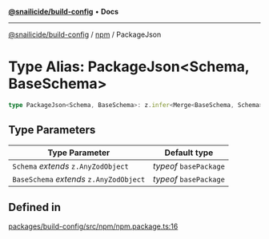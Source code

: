 [**@snailicide/build-config**](../../README.md) • **Docs**

---

[@snailicide/build-config](../../README.md) / [npm](../README.md) / PackageJson

# Type Alias: PackageJson\<Schema, BaseSchema\>

```ts
type PackageJson<Schema, BaseSchema>: z.infer<Merge<BaseSchema, Schema>>;
```

## Type Parameters

| Type Parameter                          | Default type           |
| --------------------------------------- | ---------------------- |
| `Schema` _extends_ `z.AnyZodObject`     | _typeof_ `basePackage` |
| `BaseSchema` _extends_ `z.AnyZodObject` | _typeof_ `basePackage` |

## Defined in

[packages/build-config/src/npm/npm.package.ts:16](https://github.com/gbtunney/snailicide-monorepo/blob/000ebd5e5e0a4dc99abffd69e23184713d3a934a/packages/build-config/src/npm/npm.package.ts#L16)
